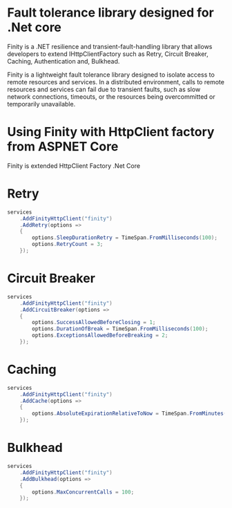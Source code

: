 # Fault tolerance library designed for .Net core

Finity is a .NET resilience and transient-fault-handling library that allows developers to extend IHttpClientFactory such as Retry, Circuit Breaker, Caching, Authentication and, Bulkhead.

Finity is a lightweight fault tolerance library designed to isolate access to remote resources and services. In a distributed environment, calls to remote resources and services can fail due to transient faults, such as slow network connections, timeouts, or the resources being overcommitted or temporarily unavailable.

# Using Finity with HttpClient factory from ASPNET Core
Finity is extended HttpClient Factory .Net Core

# Retry

```c#
services
    .AddFinityHttpClient("finity")
    .AddRetry(options =>
    {
        options.SleepDurationRetry = TimeSpan.FromMilliseconds(100);
        options.RetryCount = 3;
    });
```

# Circuit Breaker

```c#
services
    .AddFinityHttpClient("finity")
    .AddCircuitBreaker(options =>
    {
        options.SuccessAllowedBeforeClosing = 1;
        options.DurationOfBreak = TimeSpan.FromMilliseconds(100);
        options.ExceptionsAllowedBeforeBreaking = 2;
    });
```

# Caching

```c#
services
    .AddFinityHttpClient("finity")
    .AddCache(options =>
    {
        options.AbsoluteExpirationRelativeToNow = TimeSpan.FromMinutes(1);
    });
```

# Bulkhead

```c#
services
    .AddFinityHttpClient("finity")
    .AddBulkhead(options =>
    {
        options.MaxConcurrentCalls = 100;
    });
```
